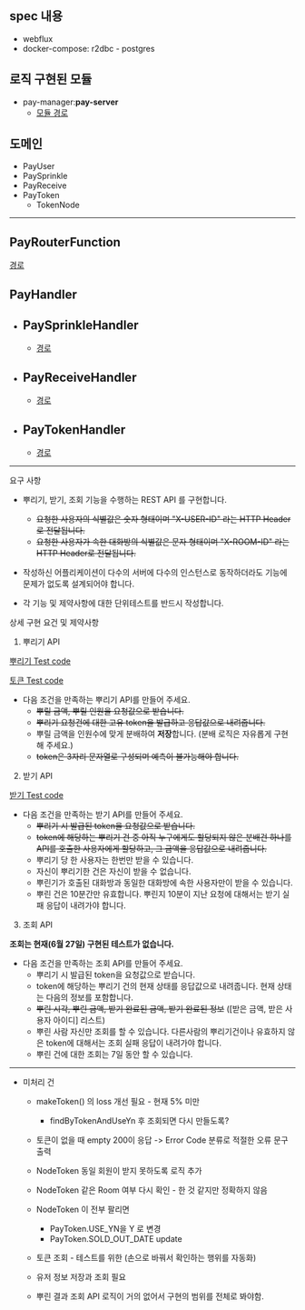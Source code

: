 spec 내용
-
* webflux
* docker-compose: r2dbc - postgres

로직 구현된 모듈
-
- pay-manager:**pay-server**
    - [모듈 경로](https://github.com/wiv33/pay-manager/tree/master/pay-server)
 
도메인    
-
* PayUser  
* PaySprinkle  
* PayReceive  
* PayToken   
    * TokenNode  

---
PayRouterFunction
-
[경로](https://github.com/wiv33/pay-manager/blob/master/pay-server/src/main/java/org/psawesome/payserver/domain/common/PayRouterFunction.java)   

PayHandler
-

- PaySprinkleHandler
    -
    - [경로](https://github.com/wiv33/pay-manager/blob/master/pay-server/src/main/java/org/psawesome/payserver/domain/sprinkle/handler/SprinkleHandler.java)
    
    
- PayReceiveHandler
    -
    - [경로](https://github.com/wiv33/pay-manager/blob/master/pay-server/src/main/java/org/psawesome/payserver/domain/receive/handler/ReceiveHandler.java)

- PayTokenHandler
    -
    - [경로](https://github.com/wiv33/pay-manager/blob/master/pay-server/src/main/java/org/psawesome/payserver/domain/token/handler/TokenHandler.java)    
    
    
---
요구 사항  
+ 뿌리기, 받기, 조회 기능을 수행하는 REST API 를 구현합니다.  
    - ~~요청한 사용자의 식별값은 숫자 형태이며 "X-USER-ID" 라는 HTTP Header로 전달됩니다.~~
    - ~~요청한 사용자가 속한 대화방의 식별값은 문자 형태이며 "X-ROOM-ID" 라는 HTTP Header로 전달됩니다.~~
    
+ 작성하신 어플리케이션이 다수의 서버에 다수의 인스턴스로 동작하더라도 기능에 문제가 없도록 설계되어야 합니다.

+ 각 기능 및 제약사항에 대한 단위테스트를 반드시 작성합니다.

상세 구현 요건 및 제약사항

1. 뿌리기 API


[뿌리기 Test code](https://github.com/wiv33/pay-manager/blob/master/pay-server/src/test/java/org/psawesome/payserver/domain/sprinkle/handler/SprinkleHandlerTest.java)   


[토큰 Test code](https://github.com/wiv33/pay-manager/blob/master/pay-server/src/test/java/org/psawesome/payserver/domain/token/entity/PayTokenTest.java)   

+ 다음 조건을 만족하는 뿌리기 API를 만들어 주세요.
    - ~~뿌릴 금액, 뿌릴 인원을 요청값으로 받습니다.~~
    - ~~뿌리기 요청건에 대한 고유 token을 발급하고 응답값으로 내려줍니다.~~   
    - 뿌릴 금액을 인원수에 맞게 분배하여 **저장**합니다. (분배 로직은 자유롭게 구현해 주세요.)
    - ~~token은 3자리 문자열로 구성되며 예측이 불가능해야 합니다.~~
    
2. 받기 API   

[받기 Test code](https://github.com/wiv33/pay-manager/blob/master/pay-server/src/test/java/org/psawesome/payserver/domain/receive/handler/ReceiveHandlerTest.java)

+ 다음 조건을 만족하는 받기 API를 만들어 주세요.
    - ~~뿌리기 시 발급된 token을 요청값으로 받습니다.~~
    - ~~token에 해당하는 뿌리기 건 중 아직 누구에게도 할당되지 않은 
        분배건 하나를 API를 호출한 사용자에게 할당하고, 그 금액을 응답값으로 내려줍니다.~~
    - 뿌리기 당 한 사용자는 한번만 받을 수 있습니다.
    - 자신이 뿌리기한 건은 자신이 받을 수 없습니다.
    - 뿌린기가 호출된 대화방과 동일한 대화방에 속한 사용자만이 받을 수 있습니다.
    - 뿌린 건은 10분간만 유효합니다. 뿌린지 10분이 지난 요청에 대해서는 받기 실패 응답이 내려가야 합니다.
    
3. 조회 API  

**조회는 현재(6월 27일) 구현된 테스트가 없습니다.**

+ 다음 조건을 만족하는 조회 API를 만들어 주세요.
    - 뿌리기 시 발급된 token을 요청값으로 받습니다.
    - token에 해당하는 뿌리기 건의 현재 상태를 응답값으로 내려줍니다. 현재 상태는 다음의 정보를 포함합니다.
    - ~~뿌린 시각, 뿌린 금액, 받기 완료된 금액, 받기 완료된 정보~~ ([받은 금액, 받은 사용자 아이디] 리스트)
    - 뿌린 사람 자신만 조회를 할 수 있습니다. 다른사람의 뿌리기건이나 유효하지 않은 token에 대해서는 조회 실패 응답이 내려가야 합니다.
    - 뿌린 건에 대한 조회는 7일 동안 할 수 있습니다.
    
    
---

- 미처리 건
    + makeToken() 의 loss 개선 필요 - 현재 5% 미만
        - findByTokenAndUseYn 후 조회되면 다시 만들도록?
    + 토큰이 없을 때 empty 200이 응답 -> Error Code 분류로 적절한 오류 문구 출력
    + NodeToken 동일 회원이 받지 못하도록 로직 추가
    + NodeToken 같은 Room 여부 다시 확인 - 한 것 같지만 정확하지 않음
    + NodeToken 이 전부 팔리면 
        + PayToken.USE_YN을 Y 로 변경
        + PayToken.SOLD_OUT_DATE update
    + 토큰 조회 - 테스트를 위한 (손으로 바꿔서 확인하는 행위를 자동화)
    + 유저 정보 저장과 조회 필요
    
    + 뿌린 결과 조회 API 로직이 거의 없어서 구현의 범위를 전체로 봐야함.
    